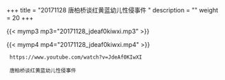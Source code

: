 +++
title = "20171128  唐柏桥谈红黄蓝幼儿性侵事件 "
description = ""
weight = 20
+++

{{< mymp3 mp3="20171128_jdeaf0kiwxi.mp3" >}}

{{< mymp4 mp4="20171128_jdeaf0kiwxi.mp4" >}}

     https://www.youtube.com/watch?v=JdeAf0KIwXI 
     
     唐柏桥谈红黄蓝幼儿性侵事件 
